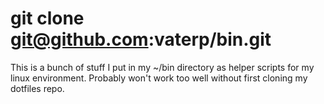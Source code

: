 git clone git@github.com:vaterp/bin.git
===

This is a bunch of stuff I put in my ~/bin directory as helper scripts for my linux environment.  Probably won't work too well without 
first cloning my dotfiles repo.

